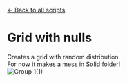 [← Back to all scripts](https://github.com/mrmrrr/AE-scripts)
# Grid with nulls  
Creates a grid with random distribution  
For now it makes a mess in Solid folder!  
![Group 1(1)](https://user-images.githubusercontent.com/14022216/209702877-dd8db9f5-a3bb-4bee-a497-d129901f532f.jpg)
